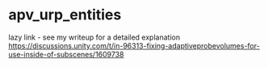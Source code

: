 # apv_urp_entities

lazy link - see my writeup for a detailed explanation https://discussions.unity.com/t/in-96313-fixing-adaptiveprobevolumes-for-use-inside-of-subscenes/1609738
